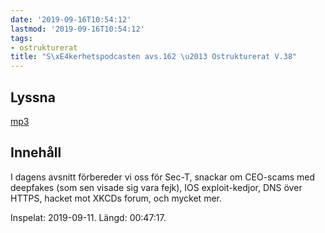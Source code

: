 ```yaml
---
date: '2019-09-16T10:54:12'
lastmod: '2019-09-16T10:54:12'
tags:
- ostrukturerat
title: "S\xE4kerhetspodcasten avs.162 \u2013 Ostrukturerat V.38"
---
```

## Lyssna

[mp3](http://traffic.libsyn.com/sakerhetspodcasten/2019-09-11_Ostrukturerat.mp3)

## Innehåll

I dagens avsnitt förbereder vi oss för Sec-T, snackar om CEO-scams med deepfakes
(som sen visade sig vara fejk), IOS exploit-kedjor, DNS över HTTPS, hacket mot XKCDs
forum, och mycket mer.

Inspelat: 2019-09-11. Längd: 00:47:17.

